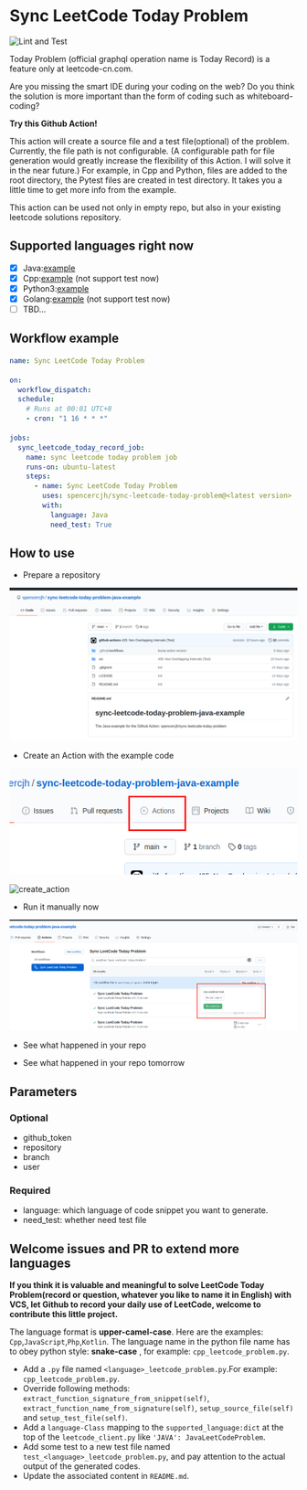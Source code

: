# Sync LeetCode Today Problem

![Lint and Test](https://github.com/spencercjh/sync-leetcode-today-problem/workflows/Lint%20and%20Test/badge.svg)

Today Problem (official graphql operation name is Today Record) is a feature only at leetcode-cn.com.

Are you missing the smart IDE during your coding on the web? Do you think the solution is more important than the form of coding such as whiteboard-coding?

**Try this Github Action!**

This action will create a source file and a test file(optional) of the problem. Currently, the file path is not configurable. (A configurable path for file generation would greatly increase the flexibility of this Action. I will solve it in the near future.) For example, in Cpp and Python, files are added to the root directory, the Pytest files are created in test directory. It takes you a little time to get more info from the example.

This action can be used not only in empty repo, but also in your existing leetcode solutions repository. 

## Supported languages right now

- [x] Java:[example](https://github.com/spencercjh/sync-leetcode-today-problem-java-example)
- [x] Cpp:[example](https://github.com/spencercjh/sync-leetcode-today-problem-cpp-example) (not support test now)
- [x] Python3:[example](https://github.com/spencercjh/sync-leetcode-today-problem-python3-example)
- [x] Golang:[example](https://github.com/spencercjh/sync-leetcode-today-problem-golang-example) (not support test now)
- [ ] TBD...

## Workflow example

```yaml
name: Sync LeetCode Today Problem

on:
  workflow_dispatch:
  schedule:
    # Runs at 00:01 UTC+8
    - cron: "1 16 * * *"

jobs:
  sync_leetcode_today_record_job:
    name: sync leetcode today problem job
    runs-on: ubuntu-latest
    steps:
      - name: Sync LeetCode Today Problem
        uses: spencercjh/sync-leetcode-today-problem@<latest version>
        with:
          language: Java
          need_test: True

```

## How to use

- Prepare a repository

![repository](./asserts/repository.png)

- Create an Action with the example code

![goto_action](./asserts/goto_action.png)

![create_action](./asserts/create_action.png)

- Run it manually now

![run_manually](./asserts/run_manually.png)

- See what happened in your repo

- See what happened in your repo tomorrow

## Parameters

### Optional

- github_token
- repository
- branch
- user

### Required

- language: which language of code snippet you want to generate.
- need_test: whether need test file

## Welcome issues and PR to extend more languages

**If you think it is valuable and meaningful to solve LeetCode Today Problem(record or question, whatever you like to name it in English) with VCS, let Github to record your daily use of LeetCode, welcome to contribute this little project.**

The language format is **upper-camel-case**. Here are the examples: `Cpp`,`JavaScript`,`Php`,`Kotlin`. The language name in the python file name has to obey python style: **snake-case** , for example: `cpp_leetcode_problem.py`.

- Add a `.py` file named `<language>_leetcode_problem.py`.For example: `cpp_leetcode_problem.py`.
- Override following methods: `extract_function_signature_from_snippet(self)`, `extract_function_name_from_signature(self)`, `setup_source_file(self)` and `setup_test_file(self)`.
- Add a `language-Class` mapping to the `supported_language:dict` at the top of the  `leetcode_client.py` like `'JAVA': JavaLeetCodeProblem`.
- Add some test to a new test file named `test_<language>_leetcode_problem.py`, and pay attention to the actual output
 of the generated codes.
- Update the associated content in `README.md`.
